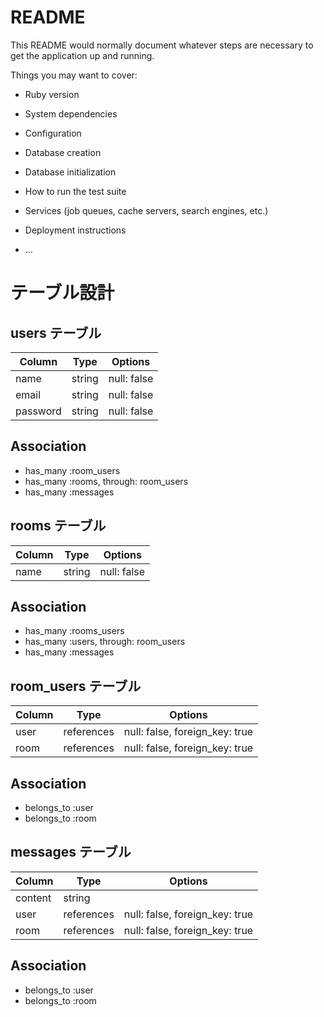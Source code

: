 # README

This README would normally document whatever steps are necessary to get the
application up and running.

Things you may want to cover:

* Ruby version

* System dependencies

* Configuration

* Database creation

* Database initialization

* How to run the test suite

* Services (job queues, cache servers, search engines, etc.)

* Deployment instructions

* ...

# テーブル設計

## users テーブル

| Column   | Type   | Options      |
| -------- | ------ | ------------ |
| name     | string | null: false  |
| email    | string | null: false  |
| password | string | null: false  | 

## Association

 - has_many :room_users
 - has_many :rooms, through: room_users
 - has_many :messages

## rooms テーブル

| Column | Type   | Options     |
| ------ | ------ | ----------- |
| name   | string | null: false |

## Association
 - has_many :rooms_users
 - has_many :users, through: room_users
 - has_many :messages

## room_users テーブル

| Column | Type       | Options                        |
| ------ | ---------- | ------------------------------ |
| user   | references | null: false, foreign_key: true |
| room   | references | null: false, foreign_key: true |

## Association
 - belongs_to :user
 - belongs_to :room

## messages テーブル

| Column  | Type       | Options                        |
| ------- | ---------- | ------------------------------ |
| content | string     |                                |
| user    | references | null: false, foreign_key: true |
| room    | references | null: false, foreign_key: true |

## Association
 - belongs_to :user
 - belongs_to :room